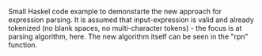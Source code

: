 Small Haskel code example to demonstarte the new approach for expression parsing. It is assumed that input-expression is valid and already tokenized (no blank spaces, no multi-character tokens) - the focus is at parsing algorithm, here. The new algorithm itself can be seen in the "rpn" function.
